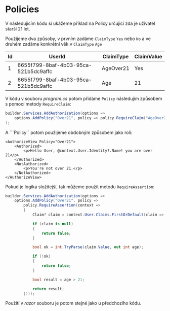 # Policies

V následujícím kódu si ukážeme příklad na Policy určujicí zda je uživatel starší 21 let. 

Použijeme dva způsoby, v prvním zadáme  ```ClaimType``` ```Yes``` nebo ```No``` a ve druhém zadáme konkrétní věk v ```ClaimType``` ```Age```

| Id | UserId                              | ClaimType | ClaimValue |
|----|-------------------------------------|-----------|------------|
| 1  |6655f799-8baf-4b03-95ca-521b5dc9affc | AgeOver21 | Yes        |
| 2  |6655f799-8baf-4b03-95ca-521b5dc9affc | Age       | 21         |

V kódu v souboru *program.cs* potom přidáme ```Policy``` následujím způsobem s pomocí metody ```RequireClaim```:

```csharp
builder.Services.AddAuthorization(options =>
    options.AddPolicy("Over21", policy => policy.RequireClaim("AgeOver21", "Yes"))
);
```

A ```Policy`` potom použijeme obdobným způsobem jako roli:

```razor
<AuthorizeView Policy="Over21">
    <Authorized>
        <p>Hello User, @context.User.Identity?.Name! you are over 21</p>
    </Authorized>
    <NotAuthorized>
        <p>You're not over 21.</p>
    </NotAuthorized>
</AuthorizeView>
```

Pokud je logika složitejší, tak můžeme použít metodu ```RequireAssertion```:

```csharp
builder.Services.AddAuthorization(options =>
    options.AddPolicy("Over21", policy =>
        policy.RequireAssertion(context =>
        {
            Claim? claim = context.User.Claims.FirstOrDefault(claim => claim.Type == "Age");

            if (claim is null)
            {
                return false;
            }

            bool ok = int.TryParse(claim.Value, out int age);

            if (!ok)
            {
                return false;
            }

            bool result = age > 21;

            return result;
        })));
```

Použití v *razor* souboru je potom stejné jako u předchozího kódu.